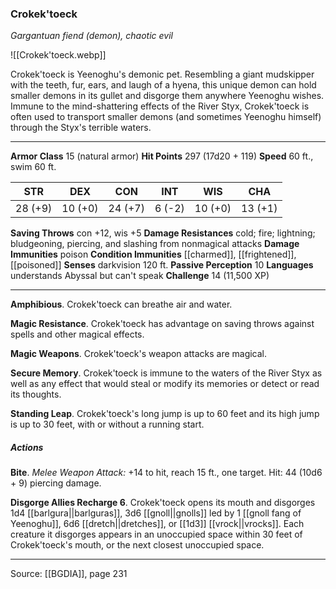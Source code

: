 ### Crokek'toeck
_Gargantuan fiend (demon), chaotic evil_

![[Crokek'toeck.webp]]

Crokek'toeck is Yeenoghu's demonic pet. Resembling a giant mudskipper with the teeth, fur, ears, and laugh of a hyena, this unique demon can hold smaller demons in its gullet and disgorge them anywhere Yeenoghu wishes. Immune to the mind-shattering effects of the River Styx, Crokek'toeck is often used to transport smaller demons (and sometimes Yeenoghu himself) through the Styx's terrible waters.





---

**Armor Class** 15 (natural armor)
**Hit Points** 297 (17d20 + 119)
**Speed** 60 ft., swim 60 ft.

| STR     | DEX     | CON     | INT     | WIS     | CHA     |
|---------|---------|---------|---------|---------|---------|
| 28 (+9) | 10 (+0) | 24 (+7) | 6 (-2) | 10 (+0) | 13 (+1) |

**Saving Throws** con +12, wis +5
**Damage Resistances** cold; fire; lightning; bludgeoning, piercing, and slashing from nonmagical attacks
**Damage Immunities** poison
**Condition Immunities** [[charmed]], [[frightened]], [[poisoned]]
**Senses** darkvision 120 ft.
**Passive Perception** 10
**Languages** understands Abyssal but can't speak
**Challenge** 14 (11,500 XP)

---

**Amphibious**. Crokek'toeck can breathe air and water.

**Magic Resistance**. Crokek'toeck has advantage on saving throws against spells and other magical effects.

**Magic Weapons**. Crokek'toeck's weapon attacks are magical.

**Secure Memory**. Crokek'toeck is immune to the waters of the River Styx as well as any effect that would steal or modify its memories or detect or read its thoughts.

**Standing Leap**. Crokek'toeck's long jump is up to 60 feet and its high jump is up to 30 feet, with or without a running start.

##### Actions
**Bite**. _Melee Weapon Attack:_ +14 to hit, reach 15 ft., one target. Hit: 44 (10d6 + 9) piercing damage.

**Disgorge Allies Recharge 6**. Crokek'toeck opens its mouth and disgorges 1d4 [[barlgura||barlguras]], 3d6 [[gnoll||gnolls]] led by 1 [[gnoll fang of Yeenoghu]], 6d6 [[dretch||dretches]], or [[1d3]] [[vrock||vrocks]]. Each creature it disgorges appears in an unoccupied space within 30 feet of Crokek'toeck's mouth, or the next closest unoccupied space.


---

Source: [[BGDIA]], page 231
